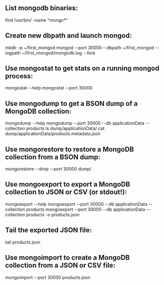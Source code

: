List mongodb binaries:
----------------------
find /usr/bin/ -name "mongo*"

Create new dbpath and launch mongod:
-----------------------------------
mkdir -p ~/first_mongod
mongod --port 30000 --dbpath ~/first_mongod --logpath ~/first_mongod/mongodb.log --fork

Use mongostat to get stats on a running mongod process:
-------------------------------------------------------
mongostat --help
mongostat --port 30000

Use mongodump to get a BSON dump of a MongoDB collection:
----------------------------------------------------------
mongodump --help
mongodump --port 30000 --db applicationData --collection products
ls dump/applicationData/
cat dump/applicationData/products.metadata.json

Use mongorestore to restore a MongoDB collection from a BSON dump:
------------------------------------------------------------------
mongorestore --drop --port 30000 dump/

Use mongoexport to export a MongoDB collection to JSON or CSV (or stdout!):
---------------------------------------------------------------------------
mongoexport --help
mongoexport --port 30000 --db applicationData --collection products
mongoexport --port 30000 --db applicationData --collection products -o products.json

Tail the exported JSON file:
----------------------------
tail products.json

Use mongoimport to create a MongoDB collection from a JSON or CSV file:
------------------------------------------------------------------------
mongoimport --port 30000 products.json

